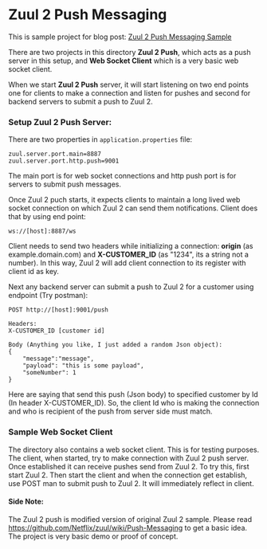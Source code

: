 # Zuul 2 Push Messaging

This is sample project for blog post: [Zuul 2 Push Messaging Sample]()

There are two projects in this directory **Zuul 2 Push**, which acts as a push server in this setup, and **Web Socket Client** which is a very basic web socket client.

When we start **Zuul 2 Push** server, it will start listening on two end points one for clients to make a connection and listen for pushes and second for backend servers to submit a push to Zuul 2.

### Setup Zuul 2 Push Server:

There are two properties in `application.properties` file:

```properties
zuul.server.port.main=8887
zuul.server.port.http.push=9001
```

The main port is for web socket connections and http push port is for servers to submit push messages. 



Once Zuul 2 puch starts, it expects clients to maintain a long lived web socket connection on which Zuul 2 can send them notifications. Client does that by using end point: 
```
ws://[host]:8887/ws
```
Client needs to send two headers while initializing a connection: **origin** (as example.domain.com) and **X-CUSTOMER_ID** (as "1234", its a string not a number). In this way, Zuul 2 will add client connection to its register with client id as key.

Next any backend server can submit a push to Zuul 2 for a customer using endpoint (Try postman):

```
POST http://[host]:9001/push

Headers:
X-CUSTOMER_ID [customer id]

Body (Anything you like, I just added a random Json object):
{
	"message":"message",
	"payload": "this is some payload",
	"someNumber": 1
}
```

Here are saying that send this push (Json body) to specified customer by Id (In header X-CUSTOMER_ID). So, the client Id who is making the connection and who is recipient of the push from server side must match.



### Sample Web Socket Client

The directory also contains a web socket client. This is for testing purposes. The client, when started, try to make connection with Zuul 2 push server. Once established it can receive pushes send from Zuul 2. To try this, first start Zuul 2. Then start the client and when the connection get establish, use POST man to submit push to Zuul 2. It will immediately reflect in client.



#### Side Note:

The Zuul 2 push is modified version of original Zuul 2 sample. Please read https://github.com/Netflix/zuul/wiki/Push-Messaging to get a basic idea. The project is very basic demo or proof of concept.

